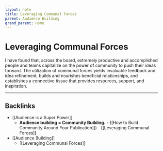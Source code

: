 ```yaml
---
layout: note
title: Leveraging Communal Forces
parent: Audience Building
grand_parent: Home
---
```


# Leveraging Communal Forces

I have found that, across the board, extremely productive and accomplished people and teams capitalize on the power of community to push their ideas forward. The utilization of communal forces yields invaluable feedback and idea refinement, builds and nourishes beneficial relationships, and establishes a connective tissue that provides resources, support, and inspiration.

---
## Backlinks
* [[Audience is a Super Power]]
	* **Audience building = Community Building.** - [[How to Build Community Around Your Publication]]) - [[Leveraging Communal Forces]]
* [[Audience Building]]
	* [[Leveraging Communal Forces]]

